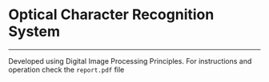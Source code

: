 # Optical Character Recognition System
---
Developed using Digital Image Processing Principles. For instructions and operation check the `report.pdf` file

